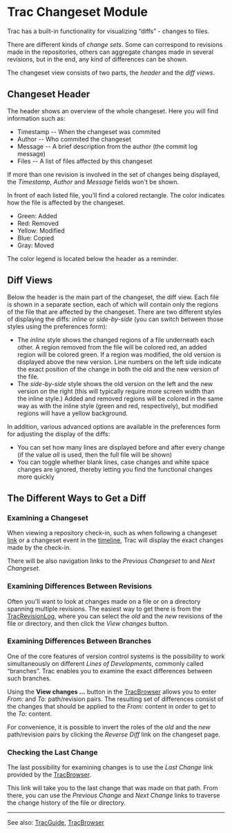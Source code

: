 # Trac Changeset Module


Trac has a built-in functionality for visualizing “diffs” - changes to files.


There are different kinds of *change sets*. 
Some can correspond to revisions made in the repositories,
others can aggregate changes made in several revisions, 
but in the end, any kind of differences can be shown.


The changeset view consists of two parts, the *header* 
and the *diff views*.

## Changeset Header


The header shows an overview of the whole changeset.
Here you will find information such as:

- Timestamp -- When the changeset was commited
- Author -- Who commited the changeset
- Message -- A brief description from the author (the commit log message)
- Files -- A list of files affected by this changeset


If more than one revision is involved in the set of changes being
displayed, the *Timestamp*, *Author* and *Message* fields 
won't be shown.


In front of each listed file, you'll find  a colored rectangle. The color
indicates how the file is affected by the changeset.
 

- Green: Added
- Red: Removed
- Yellow: Modified
- Blue: Copied
- Gray: Moved


The color legend is located below the header as a reminder.

## Diff Views


Below the header is the main part of the changeset, the diff view. Each file is shown in a separate section, each of which will contain only the regions of the file that are affected by the changeset. There are two different styles of displaying the diffs: *inline* or *side-by-side* (you can switch between those styles using the preferences form):

- The *inline* style shows the changed regions of a file underneath each other. A region removed from the file will be colored red, an added region will be colored green. If a region was modified, the old version is displayed above the new version. Line numbers on the left side indicate the exact position of the change in both the old and the new version of the file.
- The *side-by-side* style shows the old version on the left and the new version on the right (this will typically require more screen width than the inline style.) Added and removed regions will be colored in the same way as with the inline style (green and red, respectively), but modified regions will have a yellow background.


In addition, various advanced options are available in the preferences form for adjusting the display of the diffs:

- You can set how many lines are displayed before and after every change
  (if the value *all* is used, then the full file will be shown)
- You can toggle whether blank lines, case changes and white space changes are ignored, thereby letting you find the functional changes more quickly

## The Different Ways to Get a Diff

### Examining a Changeset


When viewing a repository check-in, such as when following a
changeset [link](trac-links) or a changeset event in the 
[timeline](trac-timeline), Trac will display the exact changes
made by the check-in.


There will be also navigation links to the *Previous Changeset*
to and *Next Changeset*.

### Examining Differences Between Revisions


Often you'll want to look at changes made on a file 
or on a directory spanning multiple revisions. The easiest way
to get there is from the [TracRevisionLog](trac-revision-log), where you can select
the *old* and the *new* revisions of the file or directory, and
then click the *View changes* button.

### Examining Differences Between Branches


One of the core features of version control systems is the possibility
to work simultaneously on different *Lines of Developments*, commonly
called “branches”. Trac enables you to examine the exact differences
between such branches.


Using the **View changes ...** button in the [TracBrowser](trac-browser) allows you to enter
*From:* and *To:* path/revision pairs. The resulting set of differences consist
of the changes that should be applied to the *From:* content in order
to get to the *To:* content.


For convenience, it is possible to invert the roles of the *old* and the *new*
path/revision pairs by clicking the *Reverse Diff* link on the changeset page.

### Checking the Last Change


The last possibility for examining changes is to use the *Last Change*
link provided by the [TracBrowser](trac-browser).


This link will take you to the last change that was made on that path.
From there, you can use the *Previous Change* and *Next Change* links
to traverse the change history of the file or directory.

---


See also: [TracGuide](trac-guide), [TracBrowser](trac-browser)